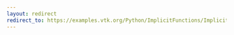 ```yaml
---
layout: redirect
redirect_to: https://examples.vtk.org/Python/ImplicitFunctions/ImplicitSphere1/
---
```

